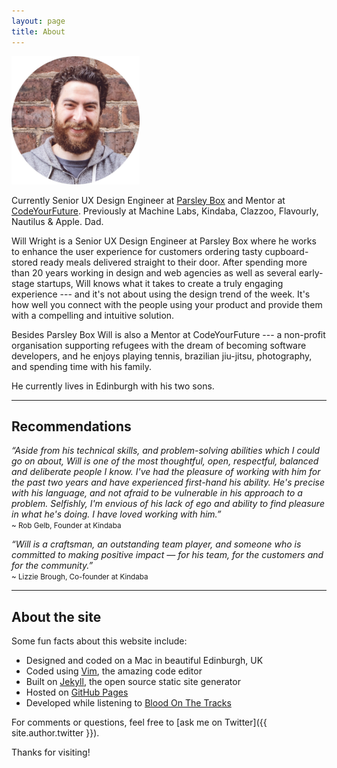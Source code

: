 ```yaml
---
layout: page
title: About
---
```


<p class="text-center">
    <img height="205" width="205" class="center-block" src="/public/img/will.png" alt="Will Wright">
</p>

<p class="lead">Currently Senior UX Design Engineer at <a href="//www.parsleybox.com" target="_blank">Parsley Box</a> and Mentor at <a href="//www.codeyourfuture.co" target="_blank">CodeYourFuture</a>. Previously at Machine Labs, Kindaba, Clazzoo, Flavourly, Nautilus & Apple. Dad.</p>

Will Wright is a Senior UX Design Engineer at Parsley Box where he works to enhance the user experience for customers ordering tasty cupboard-stored ready meals delivered straight to their door.  After spending more than 20 years working in design and web agencies as well as several early-stage startups, Will knows what it takes to create a truly engaging experience --- and it's not about using the design trend of the week. It's how well you connect with the people using your product and provide them with a compelling and intuitive solution.

Besides Parsley Box Will is also a Mentor at CodeYourFuture --- a non-profit organisation supporting refugees with the dream of becoming software developers, and he enjoys playing tennis, brazilian jiu-jitsu, photography, and spending time with his family.

He currently lives in Edinburgh with his two sons.
<hr>

## Recommendations

*“Aside from his technical skills, and problem-solving abilities which I could go on about, Will is one of the most thoughtful, open, respectful, balanced and deliberate people I know. I've had the pleasure of working with him for the past two years and have experienced first-hand his ability. He's precise with his language, and not afraid to be vulnerable in his approach to a problem. Selfishly, I'm envious of his lack of ego and ability to find pleasure in what he's doing. I have loved working with him.”*
<br><small>~ Rob Gelb, Founder at Kindaba</small>

*“Will is a craftsman, an outstanding team player, and someone who is committed to making positive impact — for his team, for the customers and for the community.”*
<br><small>~ Lizzie Brough, Co-founder at Kindaba</small>

<hr>

## About the site

Some fun facts about this website include:

* Designed and coded on a Mac in beautiful Edinburgh, UK
* Coded using [Vim](http://www.vim.org), the amazing code editor
* Built on [Jekyll](http://jekyllrb.com), the open source static site generator
* Hosted on [GitHub Pages](https://pages.github.com)
* Developed while listening to [Blood On The Tracks](//open.spotify.com/album/4WD4pslu83FF6oMa1e19mF)

For comments or questions, feel free to [ask me on Twitter]({{ site.author.twitter }}).

Thanks for visiting!
